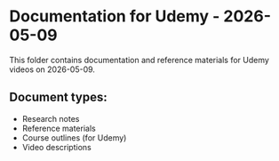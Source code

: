 # Documentation for Udemy - 2026-05-09

This folder contains documentation and reference materials for Udemy videos on 2026-05-09.

## Document types:
- Research notes
- Reference materials
- Course outlines (for Udemy)
- Video descriptions
